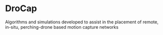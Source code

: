 # DroCap
Algorithms and simulations developed to assist in the placement of remote, in-situ, perching-drone based motion capture networks
